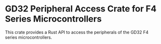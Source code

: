 # GD32 Peripheral Access Crate for F4 Series Microcontrollers

This crate provides a Rust API to access the peripherals of the GD32 F4 series
microcontrollers.
